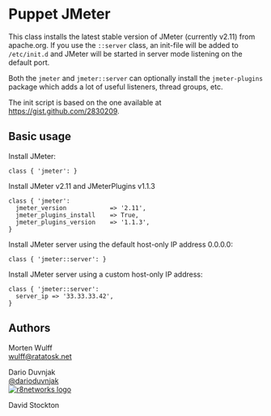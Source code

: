 Puppet JMeter
=============

This class installs the latest stable version of JMeter (currently v2.11) from apache.org. If you use the `::server` class, an init-file will be added to `/etc/init.d` and JMeter will be started in server mode listening on the default port.

Both the `jmeter` and `jmeter::server` can optionally install the `jmeter-plugins` package which adds a lot of useful listeners, thread groups, etc.

The init script is based on the one available at https://gist.github.com/2830209.


Basic usage
-----------

Install JMeter:

    class { 'jmeter': }

Install JMeter v2.11 and JMeterPlugins v1.1.3

    class { 'jmeter':
      jmeter_version            => '2.11',
      jmeter_plugins_install    => True,
      jmeter_plugins_version    => '1.1.3',
    }

Install JMeter server using the default host-only IP address 0.0.0.0:

    class { 'jmeter::server': }

Install JMeter server using a custom host-only IP address:

    class { 'jmeter::server':
      server_ip => '33.33.33.42',
    }


Authors
-------

Morten Wulff  
<wulff@ratatosk.net>

Dario Duvnjak   
[@darioduvnjak](https://twitter.com/darioduvnjak)   
[![r8networks logo](http://i.imgur.com/15kgvi0.png)](http://beta.r8network.com/)

David Stockton